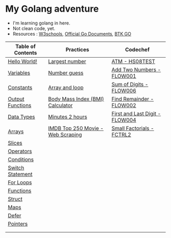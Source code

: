 # My Golang adventure #
  * I'm learning golang in here. 
  * Not clean code, yet.
  * Resources : [W3schools](https://www.w3schools.com/go/), [Official Go Documents](https://go.dev/tour/welcome/1), [BTK GO](https://www.btkakademi.gov.tr/portal/course/go-ile-programlamaya-giris-12760)
 
|Table of Contents|Practices|Codechef|
|---|---|---|
|[Hello World!](https://github.com/gokhangokcen1/3-2-1-GO/blob/main/day-1/1-1-hello-world.go)|[Largest number](https://github.com/gokhangokcen1/3-2-1-GO/blob/main/day-6/6-1-condition-exercise.go)|[ATM - 	HS08TEST](https://github.com/gokhangokcen1/3-2-1-GO/blob/main/day-9/cc-atm.go)|
|[Variables](https://github.com/gokhangokcen1/3-2-1-GO/blob/main/day-1/1-2-variables.go)|[Number guess](https://github.com/gokhangokcen1/3-2-1-GO/blob/main/day-6/6-4-number-guess.go)|[Add Two Numbers - FLOW001](https://github.com/gokhangokcen1/3-2-1-GO/blob/main/day-9/add2numbers.go)|
|[Constants](https://github.com/gokhangokcen1/3-2-1-GO/blob/main/day-2/2-1-constants.go)|[Array and loop](https://github.com/gokhangokcen1/3-2-1-GO/blob/main/day-6/6-5-print-array-w-loop.go)|[Sum of Digits - FLOW006](https://github.com/gokhangokcen1/3-2-1-GO/blob/main/day-9/sum-of-digits.go)|
|[Output Functions](https://github.com/gokhangokcen1/3-2-1-GO/blob/main/day-2/2-2-output-functions.go)|[Body Mass Index (BMI) Calculator](https://github.com/gokhangokcen1/3-2-1-GO/blob/main/day-7/7-2-bmi-calculator.go)|[Find Remainder - FLOW002](https://github.com/gokhangokcen1/3-2-1-GO/blob/main/day-10/find-remainder.go)|
|[Data Types](https://github.com/gokhangokcen1/3-2-1-GO/blob/main/day-2/2-3-data-types.go)|[Minutes 2 hours](https://github.com/gokhangokcen1/3-2-1-GO/blob/main/day-7/7-3-minutes-2-hours.go)|[First and Last Digit - FLOW004](https://github.com/gokhangokcen1/3-2-1-GO/blob/main/day-11/first-and-last-digit.go)|
|[Arrays](https://github.com/gokhangokcen1/3-2-1-GO/blob/main/day-3/3-1-arrays.go)|[IMDB Top 250 Movie - Web Scraping](https://github.com/gokhangokcen1/3-2-1-GO/blob/main/day-13/imdb-top-250.go)|[Small Factorials - FCTRL2](https://github.com/gokhangokcen1/3-2-1-GO/tree/main/day-12)|
|[Slices](https://github.com/gokhangokcen1/3-2-1-GO/blob/main/day-3/3-2-slices.go)| ||
|[Operators](https://github.com/gokhangokcen1/3-2-1-GO/blob/main/day-4/4-1-operators.go)| ||
|[Conditions](https://github.com/gokhangokcen1/3-2-1-GO/blob/main/day-5/5-1-conditions.go)| ||
|[Switch Statement](https://github.com/gokhangokcen1/3-2-1-GO/blob/main/day-6/6-2-switch-statement.go)| ||
|[For Loops](https://github.com/gokhangokcen1/3-2-1-GO/blob/main/day-6/6-3-for-loops.go)| ||
|[Functions](https://github.com/gokhangokcen1/3-2-1-GO/blob/main/day-7/7-1-functions.go)| ||
|[Struct](https://github.com/gokhangokcen1/3-2-1-GO/blob/main/day-8/1-struct.go)| ||
|[Maps](https://github.com/gokhangokcen1/3-2-1-GO/blob/main/day-8/2-maps.go)| ||
|[Defer](https://github.com/gokhangokcen1/3-2-1-GO/blob/main/day-11/defer.go)| ||
|[Pointers](https://github.com/gokhangokcen1/3-2-1-GO/blob/main/day-11/pointers.go)| ||
|[]()| ||
|[]()||

